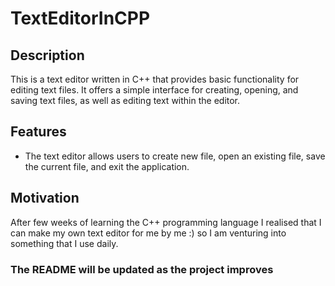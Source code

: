 # TextEditorInCPP

## Description

This is a text editor written in C++ that provides basic functionality for editing text files. It offers a simple interface for creating, opening, and saving text files, as well as editing text within the editor.

## Features

- The text editor allows users to create new file, open an existing file, save the current file, and exit the application.

## Motivation

After few weeks of learning the C++ programming language I realised that I can make my own text editor for me by me :) so I am venturing into something that I use daily.

### The README will be updated as the project improves
